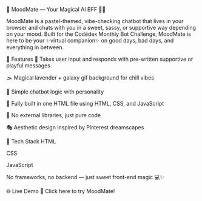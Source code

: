 🌸 MoodMate — Your Magical AI BFF 💬✨


MoodMate is a pastel-themed, vibe-checking chatbot that lives in your browser and chats with you in a sweet, sassy, or supportive way depending on your mood. Built for the Codédex Monthly Bot Challenge, MoodMate is here to be your ✨virtual companion✨ on good days, bad days, and everything in between.

🌈 Features
💌 Takes user input and responds with pre-written supportive or playful messages

🌫️ Magical lavender + galaxy gif background for chill vibes

🧠 Simple chatbot logic with personality

🎨 Fully built in one HTML file using HTML, CSS, and JavaScript

🚫 No external libraries, just pure code

🎭 Aesthetic design inspired by Pinterest dreamscapes

🔧 Tech Stack
HTML

CSS

JavaScript

No frameworks, no backend — just sweet front-end magic 💻✨

🌐 Live Demo
🔗 Click here to try MoodMate!
